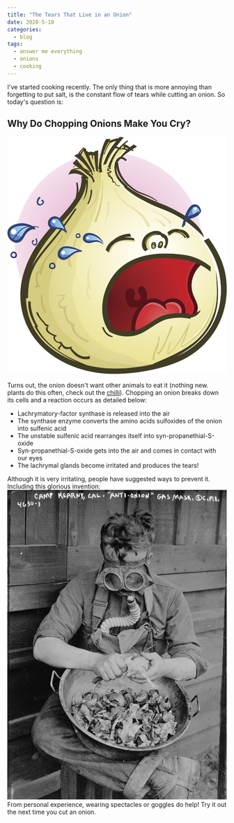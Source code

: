 ```yaml
---
title: "The Tears That Live in an Onion"
date: 2020-5-18
categories:
  - blog
tags:
  - answer me everything
  - onions
  - cooking
---
```


I've started cooking recently. The only thing that is more annoying than forgetting to put salt, is the constant flow of tears while cutting an onion. So today's question is:

## Why Do Chopping Onions Make You Cry?

![Onions](/assets/images/crying_onion.jpg)

Turns out, the onion doesn't want other animals to eat it (nothing new. plants do this often, check out the [chilli](https://aceking007.github.io/blog/Hot-Stuff/)). Chopping an onion breaks down its cells and a reaction occurs as detailed below:
* Lachrymatory-factor synthase is released into the air
* The synthase enzyme converts the amino acids sulfoxides of the onion into sulfenic acid
* The unstable sulfenic acid rearranges itself into syn-propanethial-S-oxide
* Syn-propanethial-S-oxide gets into the air and comes in contact with our eyes
* The lachrymal glands become irritated and produces the tears!

Although it is very irritating, people have suggested ways to prevent it. Including this glorious invention:  
![Anti-Onion Gas Mask](/assets/images/anti-onion-gas-mask.jpg)  
From personal experience, wearing spectacles or goggles do help! Try it out the next time you cut an onion.
